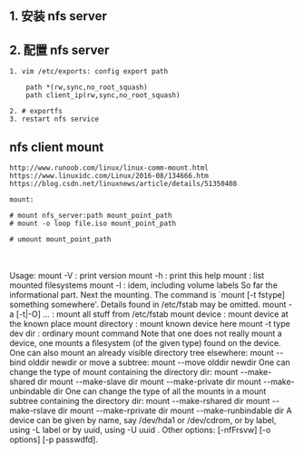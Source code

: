 ## 1. 安装 nfs server
## 2. 配置 nfs server

```
1. vim /etc/exports: config export path

	path *(rw,sync,no_root_squash)
	path client_ip(rw,sync,no_root_squash)

2. # exportfs
3. restart nfs service
```



## nfs client mount

	http://www.runoob.com/linux/linux-comm-mount.html
	https://www.linuxidc.com/Linux/2016-08/134666.htm
	https://blog.csdn.net/linuxnews/article/details/51350408
	
	mount:
	
	# mount nfs_server:path mount_point_path
	# mount -o loop file.iso mount_point_path
	
	# umount mount_point_path


​	
​	
	Usage: mount -V                 : print version
	       mount -h                 : print this help
	       mount                    : list mounted filesystems
	       mount -l                 : idem, including volume labels
	So far the informational part. Next the mounting.
	The command is `mount [-t fstype] something somewhere'.
	Details found in /etc/fstab may be omitted.
	       mount -a [-t|-O] ...     : mount all stuff from /etc/fstab
	       mount device             : mount device at the known place
	       mount directory          : mount known device here
	       mount -t type dev dir    : ordinary mount command
	Note that one does not really mount a device, one mounts
	a filesystem (of the given type) found on the device.
	One can also mount an already visible directory tree elsewhere:
	       mount --bind olddir newdir
	or move a subtree:
	       mount --move olddir newdir
	One can change the type of mount containing the directory dir:
	       mount --make-shared dir
	       mount --make-slave dir
	       mount --make-private dir
	       mount --make-unbindable dir
	One can change the type of all the mounts in a mount subtree
	containing the directory dir:
	       mount --make-rshared dir
	       mount --make-rslave dir
	       mount --make-rprivate dir
	       mount --make-runbindable dir
	A device can be given by name, say /dev/hda1 or /dev/cdrom,
	or by label, using  -L label  or by uuid, using  -U uuid .
	Other options: [-nfFrsvw] [-o options] [-p passwdfd].
